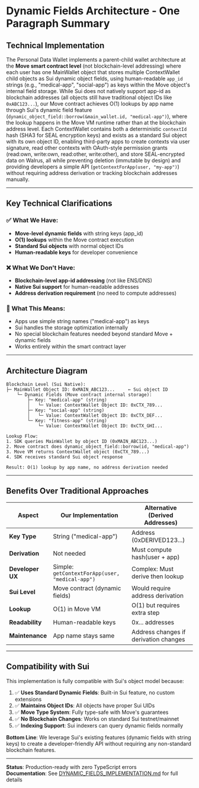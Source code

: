 # Dynamic Fields Architecture - One Paragraph Summary

## Technical Implementation

The Personal Data Wallet implements a parent-child wallet architecture at the **Move smart contract level** (not blockchain-level addressing) where each user has one MainWallet object that stores multiple ContextWallet child objects as Sui dynamic object fields, using human-readable `app_id` strings (e.g., "medical-app", "social-app") as keys within the Move object's internal field storage. While Sui does not natively support app-id as blockchain addresses (all objects still have traditional object IDs like `0xABC123...`), our Move contract achieves O(1) lookups by app name through Sui's dynamic field feature (`dynamic_object_field::borrow(&main_wallet.id, "medical-app")`), where the lookup happens in the Move VM runtime rather than at the blockchain address level. Each ContextWallet contains both a deterministic `contextId` hash (SHA3 for SEAL encryption keys) and exists as a standard Sui object with its own object ID, enabling third-party apps to create contexts via user signature, read other contexts with OAuth-style permission grants (read:own, write:own, read:other, write:other), and store SEAL-encrypted data on Walrus, all while preventing deletion (immutable by design) and providing developers a simple API (`getContextForApp(user, "my-app")`) without requiring address derivation or tracking blockchain addresses manually.

---

## Key Technical Clarifications

### ✅ What We Have:
- **Move-level dynamic fields** with string keys (app_id)
- **O(1) lookups** within the Move contract execution
- **Standard Sui objects** with normal object IDs
- **Human-readable keys** for developer convenience

### ❌ What We Don't Have:
- **Blockchain-level app-id addressing** (not like ENS/DNS)
- **Native Sui support** for human-readable addresses
- **Address derivation requirement** (no need to compute addresses)

### 🎯 What This Means:
- Apps use simple string names ("medical-app") as keys
- Sui handles the storage optimization internally
- No special blockchain features needed beyond standard Move + dynamic fields
- Works entirely within the smart contract layer

---

## Architecture Diagram

```
Blockchain Level (Sui Native):
├─ MainWallet Object ID: 0xMAIN_ABC123...     ← Sui object ID
    └─ Dynamic Fields (Move contract internal storage):
        ├─ Key: "medical-app" (string)
        │   └─ Value: ContextWallet Object ID: 0xCTX_789...
        ├─ Key: "social-app" (string)  
        │   └─ Value: ContextWallet Object ID: 0xCTX_DEF...
        └─ Key: "fitness-app" (string)
            └─ Value: ContextWallet Object ID: 0xCTX_GHI...

Lookup Flow:
1. SDK queries MainWallet by object ID (0xMAIN_ABC123...)
2. Move contract does dynamic_object_field::borrow(id, "medical-app")
3. Move VM returns ContextWallet object (0xCTX_789...)
4. SDK receives standard Sui object response

Result: O(1) lookup by app name, no address derivation needed
```

---

## Benefits Over Traditional Approaches

| Aspect | Our Implementation | Alternative (Derived Addresses) |
|--------|-------------------|--------------------------------|
| **Key Type** | String ("medical-app") | Address (0xDERIVED123...) |
| **Derivation** | Not needed | Must compute hash(user + app) |
| **Developer UX** | Simple: `getContextForApp(user, "medical-app")` | Complex: Must derive then lookup |
| **Sui Level** | Move contract (dynamic fields) | Would require address derivation |
| **Lookup** | O(1) in Move VM | O(1) but requires extra step |
| **Readability** | Human-readable keys | 0x... addresses |
| **Maintenance** | App name stays same | Address changes if derivation changes |

---

## Compatibility with Sui

This implementation is fully compatible with Sui's object model because:

1. ✅ **Uses Standard Dynamic Fields**: Built-in Sui feature, no custom extensions
2. ✅ **Maintains Object IDs**: All objects have proper Sui UIDs
3. ✅ **Move Type System**: Fully type-safe with Move's guarantees
4. ✅ **No Blockchain Changes**: Works on standard Sui testnet/mainnet
5. ✅ **Indexing Support**: Sui indexers can query dynamic fields normally

**Bottom Line**: We leverage Sui's existing features (dynamic fields with string keys) to create a developer-friendly API without requiring any non-standard blockchain features.

---

**Status**: Production-ready with zero TypeScript errors  
**Documentation**: See [DYNAMIC_FIELDS_IMPLEMENTATION.md](./DYNAMIC_FIELDS_IMPLEMENTATION.md) for full details
